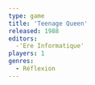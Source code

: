 ```yaml
---
type: game
title: 'Teenage Queen'
released: 1988
editors: 
  -'Ere Informatique'
players: 1
genres:
  - Réflexion
---
```

